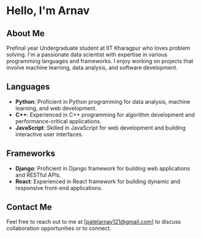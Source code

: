 # Hello, I'm Arnav

## About Me
Prefinal year Undergraduate student at IIT Kharagpur who loves problem solving.
I'm a passionate data scientist with expertise in various programming languages and frameworks. I enjoy working on projects that involve machine learning, data analysis, and software development.

## Languages
- **Python**: Proficient in Python programming for data analysis, machine learning, and web development.
- **C++**: Experienced in C++ programming for algorithm development and performance-critical applications.
- **JavaScript**: Skilled in JavaScript for web development and building interactive user interfaces.

## Frameworks
- **Django**: Proficient in Django framework for building web applications and RESTful APIs.
- **React**: Experienced in React framework for building dynamic and responsive front-end applications.

## Contact Me
Feel free to reach out to me at [patelarnav121@gmail.com] to discuss collaboration opportunities or to connect.

